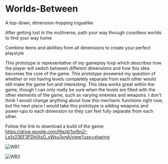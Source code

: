 # Worlds-Between
A top-down, dimension-hopping roguelike


After getting lost in the multiverse, path your way through countless worlds to find your way home

Combine items and abilities from all dimensions to create your perfect playstyle

This prototype is representative of my gameplay loop which describes how the player will switch between different dimensions and how this idea becomes the core of the game.  This prototype answered my question of whether or not having levels completely separate from each other would still make the game fun and interesting. This idea works great within the game, though I can only really be sure when the levels are filled with the other elements of the game, such as varying enemies and weapons. I don't think I would change anything about how this mechanic functions right now, but the next place I would take this prototype is adding weapons and power-ups to each dimension so they can feel fully separate from each other.


Follow the link to download a build of the game: https://drive.google.com/file/d/1xrRni2-Lp1z23EF3FDhlXsG_sWsu3ynA/view?usp=sharing



![WB1](https://github.com/user-attachments/assets/47694c3b-00d8-49d9-9a77-20de53139832)

![WB2](https://github.com/user-attachments/assets/c9bc7f76-3e76-4aaf-a8cc-63d71f4b8bf1)

